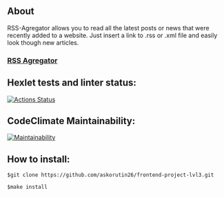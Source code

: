 ## About 
RSS-Agregator allows you to read all the latest posts or news that were recently added to a website. Just insert a link to .rss or .xml file and easily look though new articles.

### [RSS Agregator](https://frontend-project-lvl3-beryl.vercel.app/)

## Hexlet tests and linter status:
[![Actions Status](https://github.com/askorutin26/frontend-project-lvl3/workflows/hexlet-check/badge.svg)](https://github.com/askorutin26/frontend-project-lvl3/actions)

## CodeClimate Maintainability:
[![Maintainability](https://api.codeclimate.com/v1/badges/0dc7ea59a8153b905aec/maintainability)](https://codeclimate.com/github/askorutin26/frontend-project-lvl3/maintainability)

## How to install:
`$git clone https://github.com/askorutin26/frontend-project-lvl3.git`

`$make install`


